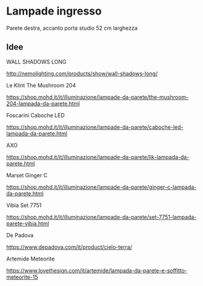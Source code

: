 # Lampade ingresso

Parete destra, accanto porta studio 52 cm larghezza

## Idee

WALL SHADOWS LONG

http://nemolighting.com/products/show/wall-shadows-long/

Le Klint The Mushroom 204 

https://shop.mohd.it/it/illuminazione/lampade-da-parete/the-mushroom-204-lampada-da-parete.html

Foscarini Caboche LED 

https://shop.mohd.it/it/illuminazione/lampade-da-parete/caboche-led-lampada-da-parete.html

AXO

https://shop.mohd.it/it/illuminazione/lampade-da-parete/lik-lampada-da-parete.html

Marset Ginger C 

https://shop.mohd.it/it/illuminazione/lampade-da-parete/ginger-c-lampada-da-parete.html


Vibia Set 7751

https://shop.mohd.it/it/illuminazione/lampade-da-parete/set-7751-lampada-parete-vibia.html


De Padova 

https://www.depadova.com/it/product/cielo-terra/

Artemide Meteorite

https://www.lovethesign.com/it/artemide/lampada-da-parete-e-soffitto-meteorite-15